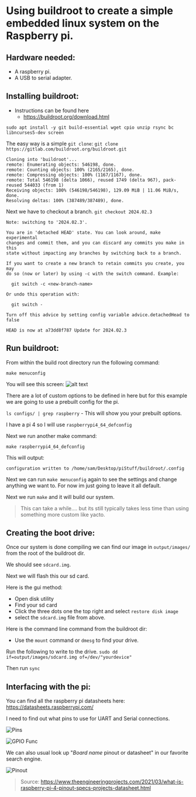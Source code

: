# Using buildroot to create a simple embedded linux system on the Raspberry pi.

## Hardware needed:
* A raspberry pi.
* A USB to serial adapter. 

## Installing buildroot:

* Instructions can be found here
    * https://buildroot.org/download.html


`sudo apt install -y git build-essential wget cpio unzip rsync bc libncurses5-dev screen`


The easy way is a simple `git clone`:
`git clone https://gitlab.com/buildroot.org/buildroot.git`
```
Cloning into 'buildroot'...
remote: Enumerating objects: 546198, done.
remote: Counting objects: 100% (2165/2165), done.
remote: Compressing objects: 100% (1167/1167), done.
remote: Total 546198 (delta 1066), reused 1749 (delta 967), pack-reused 544033 (from 1)
Receiving objects: 100% (546198/546198), 129.09 MiB | 11.06 MiB/s, done.
Resolving deltas: 100% (387489/387489), done.
```

Next we have to checkout a branch.
`git checkout 2024.02.3`

```
Note: switching to '2024.02.3'.

You are in 'detached HEAD' state. You can look around, make experimental
changes and commit them, and you can discard any commits you make in this
state without impacting any branches by switching back to a branch.

If you want to create a new branch to retain commits you create, you may
do so (now or later) by using -c with the switch command. Example:

  git switch -c <new-branch-name>

Or undo this operation with:

  git switch -

Turn off this advice by setting config variable advice.detachedHead to false

HEAD is now at a73dd8f787 Update for 2024.02.3

```


## Run buildroot:

From within the build root directory run the following command:

`make menuconfig`

You will see this screen:
![alt text](../src/buildrootrpiimgs/image1.png)

There are a lot of custom options to be defined in here but for this example we are going to use a prebuilt config for the pi.

`ls configs/ | grep raspberry` - This will show you your prebuilt options.

I have a pi 4 so I will use `raspberrypi4_64_defconfig`

Next we run another make command:

`make raspberrypi4_64_defconfig`

This will output:

`configuration written to /home/sam/Desktop/piStuff/buildroot/.config`

Next we can run `make menuconfig` again to see the settings and change anything we want to. For now im just going to leave it all default.

Next we run `make` and it will build our system. 

> This can take a while.... but its still typically takes less time than using something more custom like yacto.


## Creating the boot drive:

Once our system is done compiling we can find our image in `output/images/` from the root of the buildroot dir.

We should see `sdcard.img`. 

Next we will flash this our sd card.

Here is the gui method:
* Open disk utility
* Find your sd card
* Click the three dots one the top right and select `restore disk image` 
* select the `sdcard.img` file from above.

Here is the command line command from the buildroot dir:

* Use the `mount` command or `dmesg` to find your drive.

Run the following to write to the drive.
`sudo dd if=output/images/sdcard.img of=/dev/"yourdevice"`

Then run `sync`


## Interfacing with the pi:

You can find all the raspberry pi datasheets here: https://datasheets.raspberrypi.com/


I need to find out what pins to use for UART and Serial connections.

![Pins](pipinout.png)

![GPIO Func](pidatasheet.png)


We can also usual look up "*Board name* pinout or datasheet" in our favorite search engine.

![Pinout](../src/buildrootrpiimgs/pi4pinout.png)
> Source: https://www.theengineeringprojects.com/2021/03/what-is-raspberry-pi-4-pinout-specs-projects-datasheet.html






